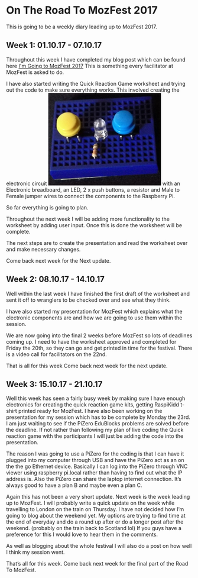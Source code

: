 # On The Road To MozFest 2017

This is going to be a weekly diary leading up to MozFest 2017.

## Week 1: 01.10.17 - 07.10.17

Throughout this week I have completed my blog post which can be found here [I'm Going to MozFest 2017](http://www.raspikidd.com/i-going-mozfest-2017) This is something every facilitator at MozFest is asked to do.

I have also started writing the Quick Reaction Game worksheet and trying out the code to make sure everything works. This involved creating the electronic circuit ![Electronic circuit](Images/QuickReaction.png) with an Electronic breadboard, an LED, 2 x push buttons, a resistor and Male to Female jumper wires to connect the components to the Raspberry Pi.

So far everything is going to plan.

Throughout the next week I will be adding more functionality to the worksheet by adding user input. Once this is done the worksheet will be complete.

The next steps are to create the presentation and read the worksheet over and make necessary changes.

Come back next week for the Next update.


## Week 2: 08.10.17 - 14.10.17
Well within the last week I have finished the first draft of the worksheet and sent it off to wranglers to be checked over and see what they think.

I have also started my presentation for MozFest which explains what the electronic components are and how we are going to use them within the session.

We are now going into the final 2 weeks before MozFest so lots of deadlines coming up. I need to have the worksheet approved and completed for Friday the 20th, so they can go and get printed in time for the festival. There is a video call for facilitators on the 22nd.  

That is all for this week Come back next week for the next update.

## Week 3: 15.10.17 - 21.10.17
Well this week has seen a fairly busy week by making sure I have enough electronics for creating the quick reaction game kits, getting RaspiKidd t-shirt printed ready for MozFest. I have also been working on the presentation for my session which has to be complete by Monday the 23rd. I am just waiting to see if the PiZero EduBlocks problems are solved before the deadline. If not rather than following my plan of live coding the Quick reaction game with the participants I will just be adding the code into the presentation.

The reason I was going to use a PiZero for the coding is that I can have it plugged into my computer through USB and have the PiZero act as an on the the go Ethernet device. Basically I can log into the PiZero through VNC viewer using raspberry pi.local rather than having to find out what the IP address is. Also the PiZero can share the laptop internet connection. It’s always good to have a plan B and maybe even a plan C.

Again this has not been a very short update. Next week is the week leading up to MozFest. I will probably write a quick update on the week while travelling to London on the train on Thursday. I have not decided how I’m going to blog about the weekend yet. My options are trying to find time at the end of everyday and do a round up after or do a longer post after the weekend. (probably on the train back to Scotland lol) If you guys have a preference for this I would love to hear them in the comments.

As well as blogging about the whole festival I will also do a post on how well I think my session went.

That’s all for this week. Come back next week for the final part of the Road To MozFest.
